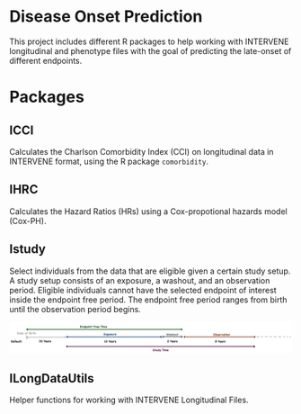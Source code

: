 # Disease Onset Prediction

<!-- badges: start -->
<!-- badges: end -->

This project includes different R packages to help working with INTERVENE longitudinal and phenotype files with the goal of predicting the late-onset of different endpoints.

# Packages
## ICCI

Calculates the Charlson Comorbidity Index (CCI) on longitudinal data in INTERVENE format, using the R package `comorbidity`.

## IHRC

Calculates the Hazard Ratios (HRs) using a Cox-propotional hazards model (Cox-PH).

## Istudy

Select individuals from the data that are eligible given a certain study setup. A study setup consists of an exposure, a washout, and an observation period. Eligible individuals cannot have the selected endpoint of interest inside the endpoint free period. The endpoint free period ranges from birth until the observation period begins.

![Study Setup](https://github.com/intervene-EU-H2020/onset_prediction/blob/main/Istudy/man/Stuy_setup_schema.png)

## ILongDataUtils

Helper functions for working with INTERVENE Longitudinal Files.